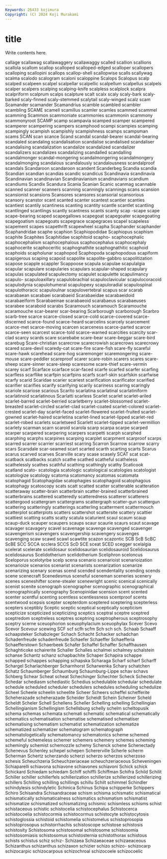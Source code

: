 ```yaml
---
Keywords: 26433 kojimura
Copyright: (C) 2024 Koji Murakami
---
```


# title

Write contents here.



callage scallawag scallawaggery
scallawaggy scalled scallion scallions scallola scallom scallop scalloped scalloped-edged scalloper
scallopers scalloping scallopini scallops scallop-shell scallopwise scalls scallywag scalma scalodo
scalogram scaloni scaloppine Scalops Scalopus scalp scalped scalpeen scalpel scalpellar
scalpellic scalpellum scalpellus scalpels scalper scalpers scalping scalping-knife scalpless scalplock
scalpra scalpriform scalprum scalps scalpture scalt scalx scaly scaly-bark scaly-barked
scaly-finned scaly-stemmed scalytail scaly-winged scalz scam Scamander scamander Scamandrius scamble
scambled scambler scambling SCAME scamell scamillus scamler scamles scammed scammel
scamming Scammon scammoniate scammonies scammonin scammony scammonyroot SCAMP scamp scampavia
scamped scamper scampered scamperer scampering scampers scamphood scampi scampies scamping
scampingly scampish scampishly scampishness scamps scampsman scams SCAN scan scance
Scand scandal scandal-bearer scandal-bearing scandaled scandaling scandalisation scandalise scandalised scandaliser
scandalising scandalization scandalize scandalized scandalizer scandalizers scandalizes scandalizing scandalled scandalling
scandalmonger scandal-mongering scandalmongering scandalmongery scandalmonging scandalous scandalously scandalousness scandalproof scandals
Scandaroon scandaroon scandent Scanderbeg Scandia scandia Scandian scandian scandias scandic
scandicus Scandinavia scandinavia Scandinavian scandinavian Scandinavianism scandinavians scandium scandiums Scandix
Scandura Scania Scanian Scanic scanmag scannable scanned scanner scanners scanning
scanningly scannings scans scansion scansionist scansions Scansores scansores scansorial scansorious
scansory scanstor scant scanted scanter scantest scantier scanties scantiest scantily
scantiness scanting scantity scantle scantlet scantling scantlinged scantlings scantly scantness
scants scanty scap -scape scape scape-bearing scaped scapegallows scapegoat scapegoater
scapegoating scapegoatism scapegoats scapegrace scapegraces scapel scapeless scapement scapes scapethrift
scapewheel scapha Scaphander scaphander Scaphandridae scaphe scaphion Scaphiopodidae Scaphiopus scaphism
scaphite Scaphites Scaphitidae scaphitoid scapho- scaphocephalic scaphocephalism scaphocephalous scaphocephalus scaphocephaly
scaphocerite scaphoceritic scaphognathite scaphognathitic scaphoid scaphoids scapholunar scaphopod Scaphopoda scaphopodous
scapiform scapigerous scaping scapoid scapolite scapolite-gabbro scapolitization scapose scapple scappler
Scappoose scapula scapulae scapulalgia scapular scapulare scapularies scapulars scapular-shaped scapulary
scapulas scapulated scapulectomy scapulet scapulette scapulimancy scapulo- scapuloaxillary scapulobrachial scapuloclavicular
scapulocoracoid scapulodynia scapulohumeral scapulopexy scapuloradial scapulospinal scapulothoracic scapuloulnar scapulovertebral scapus
scar scarab scarabaean scarabaei scarabaeid Scarabaeidae scarabaeidoid scarabaeiform Scarabaeinae scarabaeoid
scarabaeus scarabaeuses scarabee scaraboid scarabs Scaramouch scaramouch Scaramouche scaramouche scar-bearer
scar-bearing Scarborough scarborough Scarbro scarb-tree scarce scarce-closed scarce-cold scarce-covered scarce-discerned
scarce-found scarce-heard scarcelins scarcely scarcement scarce-met scarce-moving scarcen scarceness scarce-parted
scarcer scarce-seen scarcest scarce-told scarce-warned scarcities scarcity scar-clad scarcy scards
scare scarebabe scare-bear scare-beggar scare-bird scarebug Scare-christian scarecrow scarecrowish scarecrows
scarecrowy scared scare-devil scaredy-cat scare-fire scare-fish scare-fly scareful scare-hawk scarehead
scare-hog scaremonger scaremongering scare-mouse scare-peddler scareproof scarer scare-robin scarers scares
scare-sheep scare-sinner scare-sleep scaresome scare-thief scare-vermin scarey scarf Scarface scarface
scar-faced scarfe scarfed scarfer scarfing scarfless scarflike scarfpin scarfpins scarfs
scarf-skin scarfskin scarfwise scarfy scarid Scaridae scarier scariest scarification scarificator
scarified scarifier scarifies scarify scarifying scarily scariness scaring scaringly scariole
scariose scarious Scarito scarlatina scarlatinal scarlatiniform scarlatinoid scarlatinous Scarlatti scarless
Scarlet scarlet scarlet-ariled scarlet-barred scarlet-berried scarletberry scarlet-blossomed scarlet-breasted scarlet-circled scarlet-clad
scarlet-coated scarlet-colored scarlet-crested scarlet-day scarlet-faced scarlet-flowered scarlet-fruited scarlet-gowned scarlet-haired scarletina
scarlet-lined scarlet-lipped scarlet-red scarlet-robed scarlets scarletseed Scarlett scarlet-tipped scarlet-vermillion scarlety
scarman scarn scaroid scarola scarp scarpa scarpe scarped scarper scarpered
scarpering scarpers scarpetti scarph scarphed scarphing scarphs scarpines scarping scarplet
scarpment scarproof scarps scarred scarrer scarrier scarriest scarring Scarron Scarrow
scarrow scarry scars Scarsdale scar-seamed scart scarted scarth scarting scarts
Scarus scarus scarved scarves Scarville scary scase scasely SCAT scat
scat- scatback scatbacks scatch scathe scathed scatheful scatheless scathelessly scathes
scathful scathing scathingly scathy Scaticook scatland scato- scatologia scatologic scatological
scatologies scatologist scatologize scatology scatoma scatomancy scatomas scatomata scatophagid Scatophagidae
scatophagies scatophagoid scatophagous scatophagy scatoscopy scats scatt scatted scatter scatterable
scatteration scatteraway scatter-brain scatterbrain scatter-brained scatterbrained scatterbrains scattered scatteredly scatteredness
scatterer scatterers scattergood scattergram scattergrams scattergraph scatter-gun scattergun scattering scatteringly
scatterings scatterling scatterment scattermouch scatterplot scatterplots scatters scattershot scattersite scattery
scattier scattiest scatting scatts scatty scatula scaturient scaul scaum scaup
scaup-duck scauper scaupers scaups scaur scaurie scaurs scaut scavage scavager
scavagery scavel scavenage scavenge scavenged scavenger scavengerism scavengers scavengership scavengery
scavenges scavenging scaw scawd scawl scawtite scazon scazontic SCB ScB
ScBC ScBE SCC SCCA scclera SCCS ScD SCE sceat SCED
scegger scelalgia scelerat scelerate scelidosaur scelidosaurian scelidosauroid Scelidosaurus scelidosaurus Scelidotherium
scelidotherium Sceliphron sceloncus Sceloporus scelotyrbe scelp scena scenario scenarioist scenarioization
scenarioize scenarios scenarist scenarists scenarization scenarize scenarizing scenary scenas scend
scended scendentality scending scends scene scenecraft Scenedesmus sceneful sceneman sceneries
scenery scenes sceneshifter scene-stealer scenewright scenic scenical scenically scenist scenite
scenograph scenographer scenographic scenographical scenographically scenography Scenopinidae scension scent scented
scenter scentful scenting scentless scentlessness scentproof scents scentwood scepsis scepter
scepterdom sceptered sceptering scepterless scepters sceptibly Sceptic sceptic sceptical sceptically
scepticism scepticize scepticized scepticizing sceptics sceptral sceptre sceptred sceptredom sceptreless
sceptres sceptring sceptropherous sceptrosophy sceptry scerne sceuophorion sceuophylacium sceuophylax Scever
Scevo Scevor Scevour scewing SCF scf scfh scfm Sch sch
sch. Schaab Schaaff schaapsteker Schabzieger Schach Schacht Schacker schadchan Schadenfreude
schadenfreude Schaefer Schaeffer Schaefferia Schaefferstown Schaerbeek Schafer Schaffel Schaffer Schaffhausen
Schaghticoke schairerite Schaller Schalles schalmei schalmey schalstein schanse Schantz schanz
schapbachite Schaper Schapira schappe schapped schappes schapping schapska Scharaga Scharf
scharf Scharff Schargel Scharlachberger Scharnhorst Scharwenka Schary schatchen Schatz Schaumberger
Schaumburg Schaumburg-Lippe schav schavs Schberg Schear Scheat scheat Schechinger Schechter
Scheck Schecter Schedar schediasm schediastic Schedius schedulable schedular schedulate schedule
scheduled scheduler schedulers schedules scheduling schedulize Scheel Scheele scheelin scheelite
Scheer Scheers scheffel schefferite Scheherazade scheherazade Scheider Scheidt Schein Scheiner
Scheld Scheldt Scheler Schell Schellens Scheller Schelling schelling Schellingian Schellingianism
Schellingism Schellsburg schelly schelm scheltopusik schema schemas schemata schemati schematic
schematical schematically schematics schematisation schematise schematised schematiser schematising schematism schematist
schematization schematize schematized schematizer schematogram schematograph schematologetically schematomancy schematonics scheme
schemed schemeful schemeless schemer schemers schemery schemes scheming schemingly schemist
schemozzle schemy Schenck schene Schenectady Schenevus Schenley schepel schepen Schererville
Scherle scherm Scherman Schertz scherzando scherzi scherzo scherzos scherzoso schesis
Scheuchzeria Scheuchzeriaceae scheuchzeriaceous Scheveningen Schiaparelli schiavona schiavone schiavones schiavoni Schick
schick Schickard Schiedam schiedam Schiff schiffli Schiffman Schifra Schild Schilit
Schiller schiller schillerfels schillerization schillerize schillerized schillerizing schillers Schilling schilling
schillings schillu Schilt schimmel Schindler schindylesis schindyletic Schinica Schinus Schipa
schipperke Schippers Schiro Schisandra Schisandraceae schism schisma schismatic schismatical schismatically
schismaticalness schismatics schismatism schismatist schismatize schismatized schismatizing schismic schismless schisms
schist schistaceous schistic schistocelia schistocephalus Schistocerca schistocoelia schistocormia schistocormus schistocyte
schistocytosis schistoglossia schistoid schistomelia schistomelus schistoprosopia schistoprosopus schistorrhachis schistoscope schistose
schistosis schistosity Schistosoma schistosomal schistosome schistosomia schistosomiasis schistosomus schistosternia schistothorax
schistous schists schistus schiz schiz- Schizaea Schizaeaceae schizaeaceous Schizanthus schizanthus
schizaxon schizier schizo schizo- schizocarp schizocarpic schizocarpous schizochroal schizocoele schizocoelic
